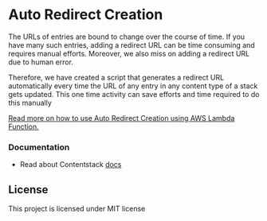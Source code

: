 
# Auto Redirect Creation

The URLs of entries are bound to change over the course of time. If you have many such entries, adding a redirect URL can be time consuming and requires manual efforts. Moreover, we also miss on adding a redirect URL due to human error.

Therefore, we have created a script that generates a redirect URL automatically every time the URL of any entry in any content type of a stack gets updated. This one time activity can save efforts and time required to do this manually

[Read more on how to use Auto Redirect Creation using AWS Lambda Function.](https://www.contentstack.com/docs/developers/how-to-guides/creating-an-automated-system-to-add-redirect-urls-using-webhooks-and-aws-lambda/)

### Documentation
* Read about Contentstack [docs](https://www.contentstack.com/docs/)

## License
This project is licensed under MIT license